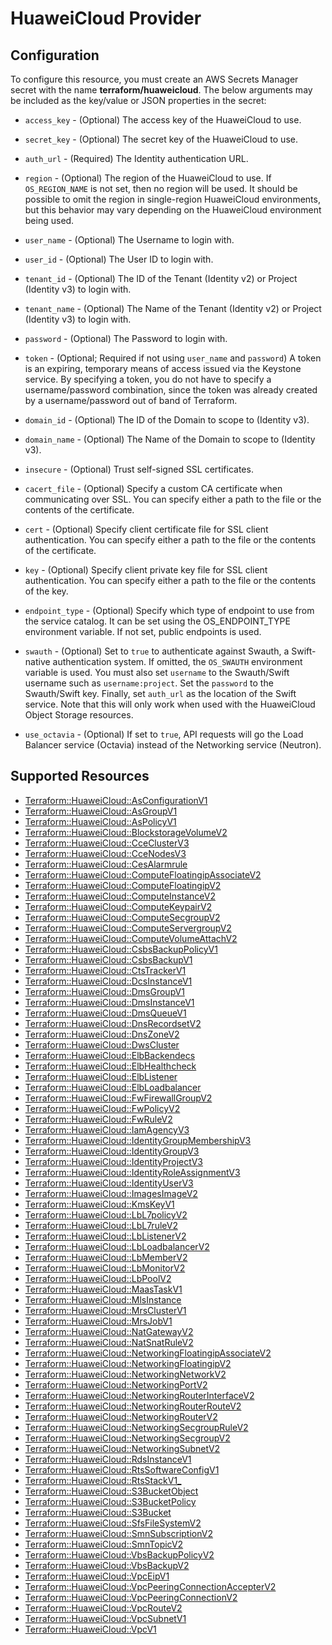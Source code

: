 # HuaweiCloud Provider

## Configuration

To configure this resource, you must create an AWS Secrets Manager secret with the name **terraform/huaweicloud**. The below arguments may be included as the key/value or JSON properties in the secret:

* `access_key` - (Optional) The access key of the HuaweiCloud to use.

* `secret_key` - (Optional) The secret key of the HuaweiCloud to use.

* `auth_url` - (Required) The Identity authentication URL.

* `region` - (Optional) The region of the HuaweiCloud to use. If `OS_REGION_NAME` is
  not set, then no region will be used. It should be possible to omit the
  region in single-region HuaweiCloud environments, but this behavior may vary
  depending on the HuaweiCloud environment being used.

* `user_name` - (Optional) The Username to login with.

* `user_id` - (Optional) The User ID to login with.

* `tenant_id` - (Optional) The ID of the Tenant (Identity v2) or Project
  (Identity v3) to login with.

* `tenant_name` - (Optional) The Name of the Tenant (Identity v2) or Project
  (Identity v3) to login with.

* `password` - (Optional) The Password to login with.

* `token` - (Optional; Required if not using `user_name` and `password`)
  A token is an expiring, temporary means of access issued via the Keystone
  service. By specifying a token, you do not have to specify a username/password
  combination, since the token was already created by a username/password out of
  band of Terraform.

* `domain_id` - (Optional) The ID of the Domain to scope to (Identity v3).

* `domain_name` - (Optional) The Name of the Domain to scope to (Identity v3).

* `insecure` - (Optional) Trust self-signed SSL certificates.

* `cacert_file` - (Optional) Specify a custom CA certificate when communicating
  over SSL. You can specify either a path to the file or the contents of the
  certificate.

* `cert` - (Optional) Specify client certificate file for SSL client
  authentication. You can specify either a path to the file or the contents of
  the certificate.

* `key` - (Optional) Specify client private key file for SSL client
  authentication. You can specify either a path to the file or the contents of
  the key.

* `endpoint_type` - (Optional) Specify which type of endpoint to use from the
  service catalog. It can be set using the OS_ENDPOINT_TYPE environment
  variable. If not set, public endpoints is used.

* `swauth` - (Optional) Set to `true` to authenticate against Swauth, a
  Swift-native authentication system. If omitted, the `OS_SWAUTH` environment
  variable is used. You must also set `username` to the Swauth/Swift username
  such as `username:project`. Set the `password` to the Swauth/Swift key.
  Finally, set `auth_url` as the location of the Swift service. Note that this
  will only work when used with the HuaweiCloud Object Storage resources.

* `use_octavia` - (Optional) If set to `true`, API requests will go the Load Balancer
  service (Octavia) instead of the Networking service (Neutron).


## Supported Resources

* [Terraform::HuaweiCloud::AsConfigurationV1](AsConfigurationV1.md)
* [Terraform::HuaweiCloud::AsGroupV1](AsGroupV1.md)
* [Terraform::HuaweiCloud::AsPolicyV1](AsPolicyV1.md)
* [Terraform::HuaweiCloud::BlockstorageVolumeV2](BlockstorageVolumeV2.md)
* [Terraform::HuaweiCloud::CceClusterV3](CceClusterV3.md)
* [Terraform::HuaweiCloud::CceNodesV3](CceNodesV3.md)
* [Terraform::HuaweiCloud::CesAlarmrule](CesAlarmrule.md)
* [Terraform::HuaweiCloud::ComputeFloatingipAssociateV2](ComputeFloatingipAssociateV2.md)
* [Terraform::HuaweiCloud::ComputeFloatingipV2](ComputeFloatingipV2.md)
* [Terraform::HuaweiCloud::ComputeInstanceV2](ComputeInstanceV2.md)
* [Terraform::HuaweiCloud::ComputeKeypairV2](ComputeKeypairV2.md)
* [Terraform::HuaweiCloud::ComputeSecgroupV2](ComputeSecgroupV2.md)
* [Terraform::HuaweiCloud::ComputeServergroupV2](ComputeServergroupV2.md)
* [Terraform::HuaweiCloud::ComputeVolumeAttachV2](ComputeVolumeAttachV2.md)
* [Terraform::HuaweiCloud::CsbsBackupPolicyV1](CsbsBackupPolicyV1.md)
* [Terraform::HuaweiCloud::CsbsBackupV1](CsbsBackupV1.md)
* [Terraform::HuaweiCloud::CtsTrackerV1](CtsTrackerV1.md)
* [Terraform::HuaweiCloud::DcsInstanceV1](DcsInstanceV1.md)
* [Terraform::HuaweiCloud::DmsGroupV1](DmsGroupV1.md)
* [Terraform::HuaweiCloud::DmsInstanceV1](DmsInstanceV1.md)
* [Terraform::HuaweiCloud::DmsQueueV1](DmsQueueV1.md)
* [Terraform::HuaweiCloud::DnsRecordsetV2](DnsRecordsetV2.md)
* [Terraform::HuaweiCloud::DnsZoneV2](DnsZoneV2.md)
* [Terraform::HuaweiCloud::DwsCluster](DwsCluster.md)
* [Terraform::HuaweiCloud::ElbBackendecs](ElbBackendecs.md)
* [Terraform::HuaweiCloud::ElbHealthcheck](ElbHealthcheck.md)
* [Terraform::HuaweiCloud::ElbListener](ElbListener.md)
* [Terraform::HuaweiCloud::ElbLoadbalancer](ElbLoadbalancer.md)
* [Terraform::HuaweiCloud::FwFirewallGroupV2](FwFirewallGroupV2.md)
* [Terraform::HuaweiCloud::FwPolicyV2](FwPolicyV2.md)
* [Terraform::HuaweiCloud::FwRuleV2](FwRuleV2.md)
* [Terraform::HuaweiCloud::IamAgencyV3](IamAgencyV3.md)
* [Terraform::HuaweiCloud::IdentityGroupMembershipV3](IdentityGroupMembershipV3.md)
* [Terraform::HuaweiCloud::IdentityGroupV3](IdentityGroupV3.md)
* [Terraform::HuaweiCloud::IdentityProjectV3](IdentityProjectV3.md)
* [Terraform::HuaweiCloud::IdentityRoleAssignmentV3](IdentityRoleAssignmentV3.md)
* [Terraform::HuaweiCloud::IdentityUserV3](IdentityUserV3.md)
* [Terraform::HuaweiCloud::ImagesImageV2](ImagesImageV2.md)
* [Terraform::HuaweiCloud::KmsKeyV1](KmsKeyV1.md)
* [Terraform::HuaweiCloud::LbL7policyV2](LbL7policyV2.md)
* [Terraform::HuaweiCloud::LbL7ruleV2](LbL7ruleV2.md)
* [Terraform::HuaweiCloud::LbListenerV2](LbListenerV2.md)
* [Terraform::HuaweiCloud::LbLoadbalancerV2](LbLoadbalancerV2.md)
* [Terraform::HuaweiCloud::LbMemberV2](LbMemberV2.md)
* [Terraform::HuaweiCloud::LbMonitorV2](LbMonitorV2.md)
* [Terraform::HuaweiCloud::LbPoolV2](LbPoolV2.md)
* [Terraform::HuaweiCloud::MaasTaskV1](MaasTaskV1.md)
* [Terraform::HuaweiCloud::MlsInstance](MlsInstance.md)
* [Terraform::HuaweiCloud::MrsClusterV1](MrsClusterV1.md)
* [Terraform::HuaweiCloud::MrsJobV1](MrsJobV1.md)
* [Terraform::HuaweiCloud::NatGatewayV2](NatGatewayV2.md)
* [Terraform::HuaweiCloud::NatSnatRuleV2](NatSnatRuleV2.md)
* [Terraform::HuaweiCloud::NetworkingFloatingipAssociateV2](NetworkingFloatingipAssociateV2.md)
* [Terraform::HuaweiCloud::NetworkingFloatingipV2](NetworkingFloatingipV2.md)
* [Terraform::HuaweiCloud::NetworkingNetworkV2](NetworkingNetworkV2.md)
* [Terraform::HuaweiCloud::NetworkingPortV2](NetworkingPortV2.md)
* [Terraform::HuaweiCloud::NetworkingRouterInterfaceV2](NetworkingRouterInterfaceV2.md)
* [Terraform::HuaweiCloud::NetworkingRouterRouteV2](NetworkingRouterRouteV2.md)
* [Terraform::HuaweiCloud::NetworkingRouterV2](NetworkingRouterV2.md)
* [Terraform::HuaweiCloud::NetworkingSecgroupRuleV2](NetworkingSecgroupRuleV2.md)
* [Terraform::HuaweiCloud::NetworkingSecgroupV2](NetworkingSecgroupV2.md)
* [Terraform::HuaweiCloud::NetworkingSubnetV2](NetworkingSubnetV2.md)
* [Terraform::HuaweiCloud::RdsInstanceV1](RdsInstanceV1.md)
* [Terraform::HuaweiCloud::RtsSoftwareConfigV1](RtsSoftwareConfigV1.md)
* [Terraform::HuaweiCloud::RtsStackV1_](RtsStackV1_.md)
* [Terraform::HuaweiCloud::S3BucketObject](S3BucketObject.md)
* [Terraform::HuaweiCloud::S3BucketPolicy](S3BucketPolicy.md)
* [Terraform::HuaweiCloud::S3Bucket](S3Bucket.md)
* [Terraform::HuaweiCloud::SfsFileSystemV2](SfsFileSystemV2.md)
* [Terraform::HuaweiCloud::SmnSubscriptionV2](SmnSubscriptionV2.md)
* [Terraform::HuaweiCloud::SmnTopicV2](SmnTopicV2.md)
* [Terraform::HuaweiCloud::VbsBackupPolicyV2](VbsBackupPolicyV2.md)
* [Terraform::HuaweiCloud::VbsBackupV2](VbsBackupV2.md)
* [Terraform::HuaweiCloud::VpcEipV1](VpcEipV1.md)
* [Terraform::HuaweiCloud::VpcPeeringConnectionAccepterV2](VpcPeeringConnectionAccepterV2.md)
* [Terraform::HuaweiCloud::VpcPeeringConnectionV2](VpcPeeringConnectionV2.md)
* [Terraform::HuaweiCloud::VpcRouteV2](VpcRouteV2.md)
* [Terraform::HuaweiCloud::VpcSubnetV1](VpcSubnetV1.md)
* [Terraform::HuaweiCloud::VpcV1](VpcV1.md)